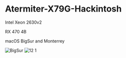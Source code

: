 # Atermiter-X79G-Hackintosh
Intel Xeon 2630v2

RX 470 4B

macOS BigSur and Monterrey


![BigSur](https://user-images.githubusercontent.com/5209138/141660585-f448ebc0-97ac-46ae-8c03-eb1bd59d8786.png)
![12 1](https://user-images.githubusercontent.com/5209138/147860888-14105faf-60f3-4838-bb82-6724422f94d2.jpg)
